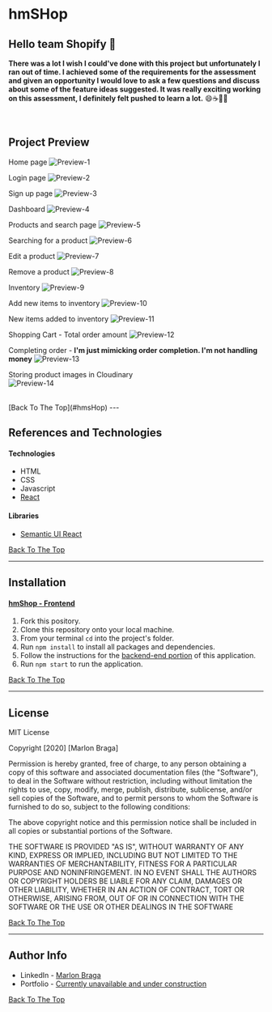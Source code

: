 # hmSHop

## Hello team Shopify :wave:

__There was a lot I wish I could've done with this project but unfortunately I ran out of time. I achieved some of the requirements for the assessment and given an opportunity I would love to ask a few questions and discuss about some of the feature ideas suggested. It was really exciting working on this assessment, I definitely felt pushed to learn a lot.__ :smile::coffee::technologist:

<br />

## Project Preview 

Home page
![Preview-1](https://res.cloudinary.com/dloh9txdc/image/upload/v1610680028/General%20Projects/Screen_Shot_2021-01-14_at_10.01.25_PM_zuydvb.png)

Login page
![Preview-2](https://res.cloudinary.com/dloh9txdc/image/upload/v1610680028/General%20Projects/Screen_Shot_2021-01-14_at_10.02.20_PM_wke99n.png)

Sign up page
![Preview-3](https://res.cloudinary.com/dloh9txdc/image/upload/v1610680029/General%20Projects/Screen_Shot_2021-01-14_at_10.02.31_PM_wnjh7g.png)

Dashboard
![Preview-4](https://res.cloudinary.com/dloh9txdc/image/upload/v1610947481/General%20Projects/Screen_Shot_2021-01-18_at_12.15.01_AM_irevzl.png)

Products and search page
![Preview-5](https://res.cloudinary.com/dloh9txdc/image/upload/v1610947481/General%20Projects/Screen_Shot_2021-01-18_at_12.15.16_AM_cpshrg.png)

Searching for a product
![Preview-6](https://res.cloudinary.com/dloh9txdc/image/upload/v1610947482/General%20Projects/Screen_Shot_2021-01-18_at_12.15.30_AM_nas791.png)

Edit a product
![Preview-7](https://res.cloudinary.com/dloh9txdc/image/upload/v1610947482/General%20Projects/Screen_Shot_2021-01-18_at_12.21.13_AM_glyswf.png)

Remove a product
![Preview-8](https://res.cloudinary.com/dloh9txdc/image/upload/v1610947482/General%20Projects/Screen_Shot_2021-01-18_at_12.21.04_AM_ovzrk6.png)

Inventory
![Preview-9](https://res.cloudinary.com/dloh9txdc/image/upload/v1610947482/General%20Projects/Screen_Shot_2021-01-18_at_12.15.40_AM_aep9pu.png)

Add new items to inventory
![Preview-10](https://res.cloudinary.com/dloh9txdc/image/upload/v1610947481/General%20Projects/Screen_Shot_2021-01-18_at_12.20.36_AM_uosrxj.png)

New items added to inventory
![Preview-11](https://res.cloudinary.com/dloh9txdc/image/upload/v1610947481/General%20Projects/Screen_Shot_2021-01-18_at_12.19.57_AM_cgoprs.png)

Shopping Cart - Total order amount
![Preview-12](https://res.cloudinary.com/dloh9txdc/image/upload/v1610947481/General%20Projects/Screen_Shot_2021-01-18_at_12.22.00_AM_hwwb0h.png)

Completing order - __I'm just mimicking order completion. I'm not handling money__
![Preview-13](https://res.cloudinary.com/dloh9txdc/image/upload/v1610947481/General%20Projects/Screen_Shot_2021-01-18_at_12.22.10_AM_yevlcw.png)

Storing product images in Cloudinary <br />
![Preview-14](https://res.cloudinary.com/dloh9txdc/image/upload/v1610947481/General%20Projects/Screen_Shot_2021-01-18_at_12.23.29_AM_tlfqxn.png)

<br />
[Back To The Top](#hmsHop)
---

## References and Technologies

#### Technologies

- HTML
- CSS
- Javascript
- [React](https://reactjs.org/)

#### Libraries
- [Semantic UI React](https://react.semantic-ui.com/)

[Back To The Top](#hmsHop)

---

## Installation

#### [hmShop - Frontend](https://github.com/mrdbrg/hmShop-frontend-Shopify-assessment)

1. Fork this pository.
1. Clone this repository onto your local machine.
1. From your terminal `cd` into the project's folder.
1. Run `npm install` to install all packages and dependencies.
1. Follow the instructions for the [backend-end portion](https://github.com/mrdbrg/hmShop-backend-Shopify-assessment/blob/main/README.md) of this application. 
1. Run `npm start` to run the application.

[Back To The Top](#hmsHop)

---

## License

MIT License

Copyright [2020] [Marlon Braga]

Permission is hereby granted, free of charge, to any person obtaining a copy of this software and associated documentation files (the "Software"), to deal in the Software without restriction, including without limitation the rights to use, copy, modify, merge, publish, distribute, sublicense, and/or sell copies of the Software, and to permit persons to whom the Software is furnished to do so, subject to the following conditions:

The above copyright notice and this permission notice shall be included in all copies or substantial portions of the Software.

THE SOFTWARE IS PROVIDED "AS IS", WITHOUT WARRANTY OF ANY KIND, EXPRESS OR IMPLIED, INCLUDING BUT NOT LIMITED TO THE WARRANTIES OF MERCHANTABILITY, FITNESS FOR A PARTICULAR PURPOSE AND NONINFRINGEMENT. IN NO EVENT SHALL THE AUTHORS OR COPYRIGHT HOLDERS BE LIABLE FOR ANY CLAIM, DAMAGES OR OTHER LIABILITY, WHETHER IN AN ACTION OF CONTRACT, TORT OR OTHERWISE, ARISING FROM, OUT OF OR IN CONNECTION WITH THE SOFTWARE OR THE USE OR OTHER DEALINGS IN THE SOFTWARE

[Back To The Top](#hmsHop)

---

## Author Info

- LinkedIn - [Marlon Braga](https://www.linkedin.com/in/marlon-braga/)
- Portfolio - [Currently unavailable and under construction](https://www.youtube.com/watch?v=oHg5SJYRHA0&ab_channel=cotter548)

[Back To The Top](#hmsHop)


